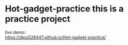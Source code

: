# Hot-gadget-practice this is a practice project
live demo:  
https://dipu528447.github.io/Hot-gadget-practice/ 
